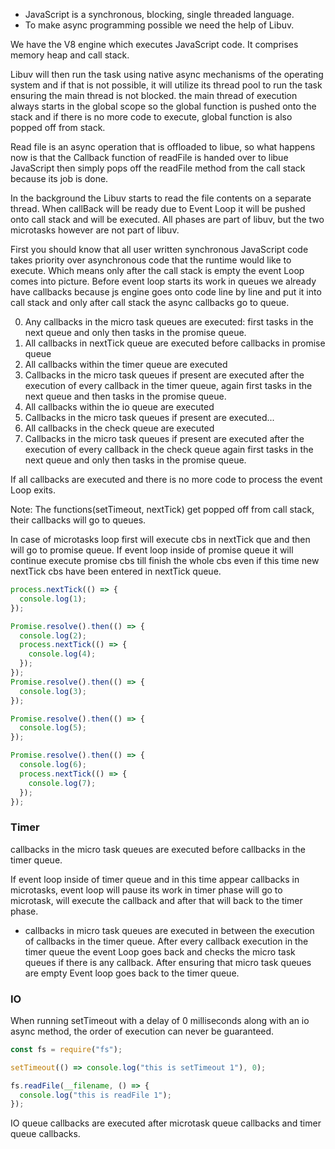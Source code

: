 - JavaScript is a synchronous, blocking, single threaded language.
- To make async programming possible we need the help of Libuv.

We have the V8 engine which executes JavaScript code. It comprises memory heap and call stack.

Libuv will then run the task using native async mechanisms of the operating system and if that is not possible, it will utilize its thread pool to run the task ensuring the main thread is not blocked. 
the main thread of execution always starts in the global scope so the global function is pushed onto the stack and if there is no more code to execute, global function is also popped off from stack.


Read file is an async operation that is offloaded to libue, so what happens now is that the Callback function of readFile is handed over to libue JavaScript then simply pops off the readFile method from the call stack because its job is done.

In the background the Libuv starts to read the file contents on a separate thread.
When callBack will be ready due to Event Loop it will be pushed onto call stack and will be executed.
All phases are  part of libuv, but the two microtasks however are not part of libuv.

First you should know that all user written synchronous JavaScript code takes priority over asynchronous code that the runtime would like to execute. Which means only after the call stack is empty the event Loop comes into picture.
Before event loop starts its work in queues we already have callbacks because js engine goes onto code line by line and put it into call stack and only after call stack the async callbacks go to queue.

0. Any callbacks in the micro task queues are executed: first tasks in the next queue and only then tasks in the promise queue.
1. All callbacks in nextTick queue are executed before callbacks in promise queue
2. All callbacks within the timer queue are executed
3. Callbacks in the micro task queues if present are executed after the execution of every callback in the timer queue, again first tasks in the next queue and then tasks in the promise queue.
4. All callbacks within the io queue are executed 
5. Callbacks in the micro task queues if present are executed...
6. All callbacks in the check queue are executed 
7. Callbacks in the micro task queues if present are executed after the execution of every callback in the check queue again first tasks in the next queue and only then tasks in the promise queue.

If all callbacks are executed and there is no more code to process the event Loop exits.

Note: The functions(setTimeout, nextTick) get popped off from call stack, their callbacks will go to queues.

In case of microtasks loop first will execute cbs in nextTick que and then will go to promise queue. If event loop inside of promise queue it will continue execute promise cbs till finish the whole cbs even if this time new nextTick cbs have been entered in nextTick queue.
```js
process.nextTick(() => {
  console.log(1);
});

Promise.resolve().then(() => {
  console.log(2);
  process.nextTick(() => {
    console.log(4);
  });
});
Promise.resolve().then(() => {
  console.log(3);
});

Promise.resolve().then(() => {
  console.log(5);
});

Promise.resolve().then(() => {
  console.log(6);
  process.nextTick(() => {
    console.log(7);
  });
});
```

### Timer

callbacks in the micro task queues are executed before callbacks in the timer queue.

If event loop inside of timer queue and in this time appear callbacks in microtasks, event loop will pause its work in timer phase will go to microtask, will execute the callback and after that will back to the timer phase.

- callbacks in micro task queues are executed in between the execution of callbacks in the timer queue. After every callback execution in the timer queue the event Loop goes back and checks the micro task queues if there is any callback. After ensuring that micro task queues are empty Event loop goes back to the timer queue.

### IO

When running setTimeout with a delay of 0 milliseconds along with an io async method, the order of execution can never be guaranteed.

```js
const fs = require("fs");

setTimeout(() => console.log("this is setTimeout 1"), 0);

fs.readFile(__filename, () => {
  console.log("this is readFile 1");
});

```

IO queue callbacks are executed after microtask queue callbacks and timer queue callbacks.